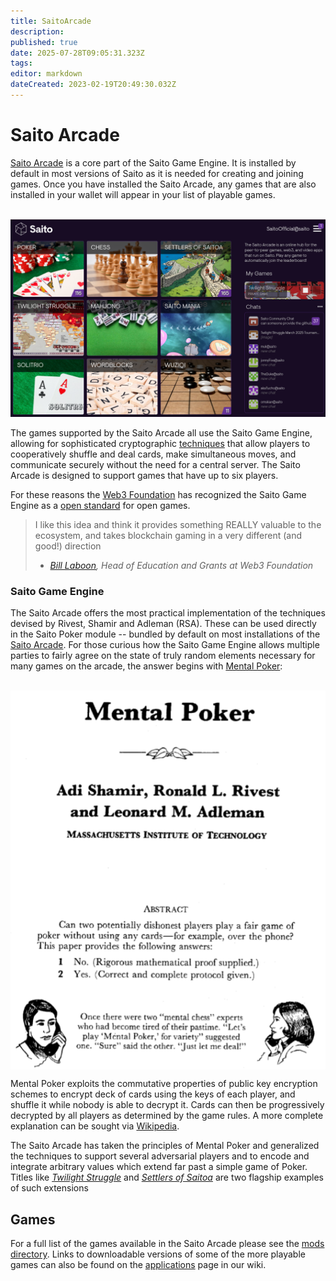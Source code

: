 ```yaml
---
title: SaitoArcade
description: 
published: true
date: 2025-07-28T09:05:31.323Z
tags: 
editor: markdown
dateCreated: 2023-02-19T20:49:30.032Z
---
```


# Saito Arcade

[Saito Arcade](https://saito.io/arcade/) is a core part of the Saito Game Engine. It is installed by default in most versions of Saito as it is needed for creating and joining games. Once you have installed the Saito Arcade, any games that are also installed in your wallet will appear in your list of playable games.

<br />

<img src="/arcade-summer-2025.png" style="maxwidth: 600px;">

The games supported by the Saito Arcade all use the Saito Game Engine, allowing for sophisticated cryptographic [techniques](#mentalPoker) that allow players to cooperatively shuffle and deal cards, make simultaneous moves, and communicate securely without the need for a central server. The Saito Arcade is designed to support games that have up to six players.

For these reasons the [Web3 Foundation](https://web3.foundation/) has recognized the Saito Game Engine as a [open standard](https://github.com/w3f/Grants-Program/blob/master/applications/saito-game-protocol-and-engine.md) for open games.

> I like this idea and think it provides something REALLY valuable to the ecosystem, and takes blockchain gaming in a very different (and good!) direction
> - *[Bill Laboon](https://github.com/w3f/Grants-Program/pull/73#issuecomment-713638248), Head of Education and Grants at Web3 Foundation*

### <div id="mentalPoker"> Saito Game Engine </div>

The Saito Arcade offers the most practical implementation of the techniques devised by Rivest, Shamir and Adleman (RSA). These can be used directly in the Saito Poker module -- bundled by default on most installations of the [Saito Arcade](https://saito.io/arcade). For those curious how the Saito Game Engine allows multiple parties to fairly agree on the state of truly random elements necessary for many games on the arcade, the answer begins with [Mental Poker](https://people.csail.mit.edu/rivest/pubs/SRA81.pdf):

<br />

<div style="display: flex; justify-content: center;">
    <img src="/mentalpoker.png" alt="Mental Poker; Adi Shamir, Ronald L. Rivest and Leanard M. Adleman; MASSACHUSETTS INSTITUTE OF TECHNOLOGY; ABSTRACT Can two potentially dishonest players play a fair game of poker without using any cards-for example, over the phone? This paper provides the following answers: 1. No. (Rigorous mathemmatical proof supplied.) 2. Yes. (Correct and complete protocol given.); Once there were two 'mental chess' experts who had become tired of their passtime. 'Let's play 'Mental Mpoker,' for variety' suggested one. 'Sure' said the other,' Just let me deal!'">
</div>

Mental Poker exploits the commutative properties of public key encryption schemes to encrypt deck of cards using the keys of each player, and shuffle it while nobody is able to decrypt it. Cards can then be progressively decrypted by all players as determined by the game rules. A more complete explanation can be sought via [Wikipedia](https://en.wikipedia.org/wiki/Mental_poker).

The Saito Arcade has taken the principles of Mental Poker and generalized the techniques to support several adversarial players and to encode and integrate arbitrary values which extend far past a simple game of Poker. Titles like [*Twilight Struggle*](/tech/applications/twilight) and [*Settlers of Saitoa*](/tech/applications/settlers) are two flagship examples of such extensions

## Games

For a full list of the games available in the Saito Arcade please see the [mods directory](https://github.com/SaitoTech/saito-lite-rust/tree/master/mods). Links to downloadable versions of some of the more playable games can also be found on the [applications](/applications) page in our wiki.
